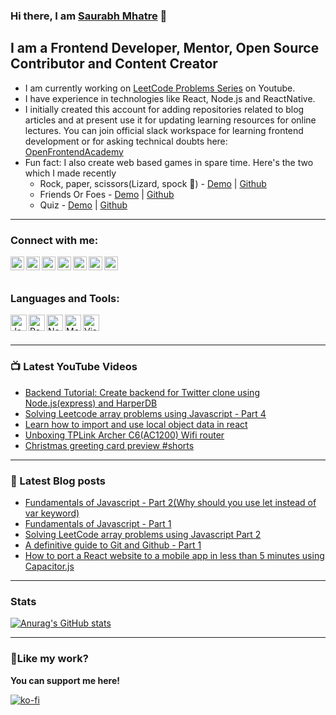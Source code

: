 ### Hi there, I am [Saurabh Mhatre](https://www.youtube.com/channel/UCtWzTuAO-uEnGhrktGNPi0g) 👋

## I am a Frontend Developer, Mentor, Open Source Contributor and Content Creator

- I am currently working on [LeetCode Problems Series](https://www.youtube.com/playlist?list=PLZ1FmiaTE30UMt-EZBzW8xIUYuhLYUwBL) on Youtube.
- I have experience in technologies like React, Node.js and ReactNative.
- I initially created this account for adding repositories related to blog articles and at present use it for updating learning resources for online lectures. You can join official slack workspace for learning frontend development or for asking technical doubts here: [OpenFrontendAcademy](https://join.slack.com/t/openfullstackacademy/shared_invite/zt-pi7r0wlf-RI5GLE8H98D_WB0x~MdTng)
- Fun fact: I also create web based games in spare time. Here's the two which I made recently
  - Rock, paper, scissors(Lizard, spock 🖖) -  [Demo](https://rockpaperscisor.netlify.app/) | [Github](https://github.com/codeclassifiers/rockpaperscissors)
  - Friends Or Foes - [Demo](https://friends-or-foes.netlify.app/) | [Github](https://github.com/codeclassifiers/FriendsOrFoesGame)
  - Quiz - [Demo](https://react-typescript-quiz-freecodecamp.netlify.app/) | [Github](https://github.com/codeclassifiers/react-quiz-2021) 

---

### Connect with me:

[<img align="left" alt="instagram | Instagram" width="22px" src="https://res.cloudinary.com/dk22rcdch/image/upload/v1618043941/social-icons/1_it9zbv.png" />][instagram]
[<img align="left" alt="twitter | Twitter" width="22px" src="https://res.cloudinary.com/dk22rcdch/image/upload/v1618043940/social-icons/5_vdg8xg.png" />][twitter]
[<img align="left" alt="linkedIn | LinkedIn" width="22px" src="https://res.cloudinary.com/dk22rcdch/image/upload/v1618044080/social-icons/6_elpkjr.png" />][linkedIn]
[<img align="left" alt="github | Github" width="22px" src="https://res.cloudinary.com/dk22rcdch/image/upload/v1618043940/social-icons/2_rxsecc.png" />][github]
[<img align="left" alt="youtube | Youtube" width="22px" src="https://res.cloudinary.com/dk22rcdch/image/upload/v1618043940/social-icons/3_gzaiwk.png" />][youtube]
[<img align="left" alt="website | Website" width="22px" src="https://res.cloudinary.com/dk22rcdch/image/upload/v1618044296/social-icons/7_huz2ns.png" />][website]
[<img align="left" alt="medium | Medium" width="22px" src="https://res.cloudinary.com/dk22rcdch/image/upload/v1618043940/social-icons/4_vuxftg.png" />][medium]  

<br></br>

### Languages and Tools:

<img align="left" alt="JavaScript" width="26px" src="https://res.cloudinary.com/dk22rcdch/image/upload/v1618044727/social-icons/9_j9sp8d.png" />
<img align="left" alt="React" width="26px" src="https://res.cloudinary.com/dk22rcdch/image/upload/v1618044727/social-icons/8_cgeodm.png" />
<img align="left" alt="Node.js" width="26px" src="https://res.cloudinary.com/dk22rcdch/image/upload/v1618044727/social-icons/10_zckapi.png" />
<img align="left" alt="MongoDB" width="26px" src="https://res.cloudinary.com/dk22rcdch/image/upload/v1618044727/social-icons/11_qjt22r.png" />
<img align="left" alt="Visual Studio Code" width="26px" src="https://res.cloudinary.com/dk22rcdch/image/upload/v1618044727/social-icons/12_mbqvko.png" />

<br/>
<br/>

---

### 📺 Latest YouTube Videos

<!-- YOUTUBE:START -->
- [Backend Tutorial: Create backend for Twitter clone using Node.js(express) and HarperDB](https://www.youtube.com/watch?v=DLftEcoUAgQ)
- [Solving Leetcode array problems using Javascript - Part 4](https://www.youtube.com/watch?v=9F0g3aB-_hU)
- [Learn how to import and use local object data in react](https://www.youtube.com/watch?v=Advo7M0qwsw)
- [Unboxing TPLink Archer C6(AC1200) Wifi router](https://www.youtube.com/watch?v=ahi9EtyEvjg)
- [Christmas greeting card preview #shorts](https://www.youtube.com/watch?v=99499Idwk88)
<!-- YOUTUBE:END -->

---

### 📘 Latest Blog posts

<!-- BLOG-POST-LIST:START -->
- [Fundamentals of Javascript - Part 2(Why should you use let instead of var keyword)](https://saurabhnative.hashnode.dev/fundamentals-of-javascript-part-2why-should-you-use-let-instead-of-var-keyword)
- [Fundamentals of Javascript - Part 1](https://saurabhnative.hashnode.dev/fundamentals-of-javascript-part-1)
- [Solving LeetCode array problems using Javascript Part 2](https://saurabhnative.hashnode.dev/solving-leetcode-array-problems-using-javascript-part-2)
- [A definitive guide to Git and Github - Part 1](https://saurabhnative.hashnode.dev/a-definitive-guide-to-git-and-github-part-1)
- [How to port a React website to a mobile app in less than 5 minutes using Capacitor.js](https://saurabhnative.hashnode.dev/how-to-port-a-react-website-to-a-mobile-app-in-less-than-5-minutes-using-capacitorjs)
<!-- BLOG-POST-LIST:END -->

---

### Stats

[![Anurag's GitHub stats](https://github-readme-stats.vercel.app/api?username=saurabhnative&show_icons=true)](https://github.com/anuraghazra/github-readme-stats)

[instagram]: https://www.instagram.com/saurabhnative/
[twitter]: https://twitter.com/saurabhnative
[linkedIn]: https://www.linkedin.com/in/saurabhnative
[github]: https://github.com/smhatre59
[youtube]: https://www.youtube.com/channel/UCtWzTuAO-uEnGhrktGNPi0g 
[website]: https://saurabhnative.hashnode.dev/
[medium]: https://medium.com/@smhatre59

---

### 💖Like my work? 

**You can support me here!**

[![ko-fi](https://ko-fi.com/img/githubbutton_sm.svg)](https://ko-fi.com/T6T24KNL5)
